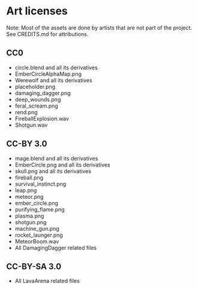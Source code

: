 # Art licenses #

Note: Most of the assets are done by artists that are not part of the project.
See CREDITS.md for attributions.

## CC0 ##

- circle.blend and all its derivatives
- EmberCircleAlphaMap.png
- Werewolf and all its derivatives
- placeholder.png
- damaging_dagger.png
- deep_wounds.png
- feral_scream.png
- rend.png
- FireballExplosion.wav
- Shotgun.wav


## CC-BY 3.0 ##

- mage.blend and all its derivatives
- EmberCircle.png and all its derivatives
- skull.png and all its derivatives
- fireball.png
- survival_instinct.png
- leap.png
- meteor.png
- ember_circle.png
- purifying_flame.png
- plasma.png
- shotgun.png
- machine_gun.png
- rocket_launger.png
- MeteorBoom.wav
- All DamagingDagger related files

## CC-BY-SA 3.0 ##

- All LavaArena related files
